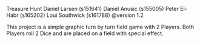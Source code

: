 Treasure Hunt
Daniel Larsen (s151641)
Daniel Anusic (s155005)
Peter El-Habr (s165202)
Loui Southwick (s161788)
  @version 1.2
 
 This project is a simple graphic turn by turn field game with 2 Players.
 Both Players roll 2 Dice and are placed on a field with special effect.
 
